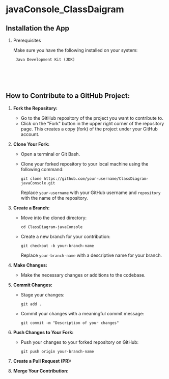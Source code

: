 # javaConsole_ClassDaigram


## Installation the App

1.  Prerequisites

    Make sure you have the following installed on your system:

       ` Java Development Kit (JDK)`

<br>
<br>
<br>


## **How to Contribute to a GitHub Project:**

1.  **Fork the Repository:**
    
    *   Go to the GitHub repository of the project you want to contribute to.
    *   Click on the "Fork" button in the upper right corner of the repository page. This creates a copy (fork) of the project under your GitHub account.
2.  **Clone Your Fork:**
    
    *   Open a terminal or Git Bash.
    *   Clone your forked repository to your local machine using the following command:

        ```
        git clone https://github.com/your-username/ClassDiagram-javaConsole.git
        ```
        
        Replace `your-username` with your GitHub username and `repository` with the name of the repository.
3.  **Create a Branch:**
    
    *   Move into the cloned directory:

        ```
        cd ClassDiagram-javaConsole
        ```
        
    *   Create a new branch for your contribution:

        ```
        git checkout -b your-branch-name
        ```
        
        Replace `your-branch-name` with a descriptive name for your branch.
4.  **Make Changes:**
    
    *   Make the necessary changes or additions to the codebase.
5.  **Commit Changes:**
    
    *   Stage your changes:

        ```
        git add .
        ```
        
    *   Commit your changes with a meaningful commit message:

        ```
        git commit -m "Description of your changes"
        ```
        
6.  **Push Changes to Your Fork:**
    
    *   Push your changes to your forked repository on GitHub:

        ```
        git push origin your-branch-name
        ```
        
1.  **Create a Pull Request (PR):**

1.  **Merge Your Contribution:**
